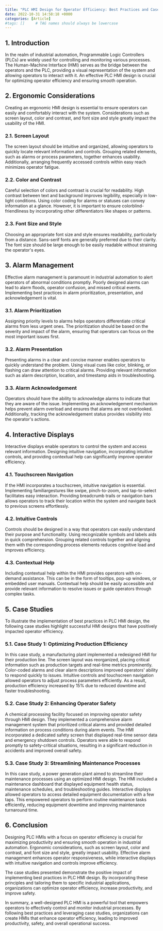 ```yaml
---
title: "PLC HMI Design for Operator Efficiency: Best Practices and Case Studies"
date: 2022-10-31 14:58:18 +0000
categories: [Article]
#tags: []     # TAG names should always be lowercase
---
```



## 1. Introduction

In the realm of industrial automation, Programmable Logic Controllers (PLCs) are widely used for controlling and monitoring various processes. The Human-Machine Interface (HMI) serves as the bridge between the operators and the PLC, providing a visual representation of the system and allowing operators to interact with it. An effective PLC HMI design is crucial for optimizing operator efficiency and ensuring smooth operation.


## 2. Ergonomic Considerations

Creating an ergonomic HMI design is essential to ensure operators can easily and comfortably interact with the system. Considerations such as screen layout, color and contrast, and font size and style greatly impact the usability of the HMI.

### 2.1. Screen Layout

The screen layout should be intuitive and organized, allowing operators to quickly locate relevant information and controls. Grouping related elements, such as alarms or process parameters, together enhances usability. Additionally, arranging frequently accessed controls within easy reach minimizes operator fatigue.

### 2.2. Color and Contrast

Careful selection of colors and contrast is crucial for readability. High contrast between text and background improves legibility, especially in low-light conditions. Using color coding for alarms or statuses can convey information at a glance. However, it is important to ensure colorblind-friendliness by incorporating other differentiators like shapes or patterns.

### 2.3. Font Size and Style

Choosing an appropriate font size and style ensures readability, particularly from a distance. Sans-serif fonts are generally preferred due to their clarity. The font size should be large enough to be easily readable without straining the operator's eyes.

## 3. Alarm Management

Effective alarm management is paramount in industrial automation to alert operators of abnormal conditions promptly. Poorly designed alarms can lead to alarm floods, operator confusion, and missed critical events. Implementing best practices in alarm prioritization, presentation, and acknowledgement is vital.

### 3.1. Alarm Prioritization

Assigning priority levels to alarms helps operators differentiate critical alarms from less urgent ones. The prioritization should be based on the severity and impact of the alarm, ensuring that operators can focus on the most important issues first.

### 3.2. Alarm Presentation

Presenting alarms in a clear and concise manner enables operators to quickly understand the problem. Using visual cues like color, blinking, or flashing can draw attention to critical alarms. Providing relevant information such as alarm description, location, and timestamp aids in troubleshooting.

### 3.3. Alarm Acknowledgement

Operators should have the ability to acknowledge alarms to indicate that they are aware of the issue. Implementing an acknowledgement mechanism helps prevent alarm overload and ensures that alarms are not overlooked. Additionally, tracking the acknowledgement status provides visibility into the operator's actions.

## 4. Interactive Displays

Interactive displays enable operators to control the system and access relevant information. Designing intuitive navigation, incorporating intuitive controls, and providing contextual help can significantly improve operator efficiency.

### 4.1. Touchscreen Navigation

If the HMI incorporates a touchscreen, intuitive navigation is essential. Implementing familiargestures like swipe, pinch-to-zoom, and tap-to-select facilitates easy interaction. Providing breadcrumb trails or navigation bars allows operators to track their location within the system and navigate back to previous screens effortlessly.

### 4.2. Intuitive Controls

Controls should be designed in a way that operators can easily understand their purpose and functionality. Using recognizable symbols and labels aids in quick comprehension. Grouping related controls together and aligning them with the corresponding process elements reduces cognitive load and improves efficiency.

### 4.3. Contextual Help

Including contextual help within the HMI provides operators with on-demand assistance. This can be in the form of tooltips, pop-up windows, or embedded user manuals. Contextual help should be easily accessible and provide relevant information to resolve issues or guide operators through complex tasks.

## 5. Case Studies

To illustrate the implementation of best practices in PLC HMI design, the following case studies highlight successful HMI designs that have positively impacted operator efficiency.

### 5.1. Case Study 1: Optimizing Production Efficiency

In this case study, a manufacturing plant implemented a redesigned HMI for their production line. The screen layout was reorganized, placing critical information such as production targets and real-time metrics prominently. Color-coded alarms and clear alarm descriptions improved operators' ability to respond quickly to issues. Intuitive controls and touchscreen navigation allowed operators to adjust process parameters efficiently. As a result, production efficiency increased by 15% due to reduced downtime and faster troubleshooting.

### 5.2. Case Study 2: Enhancing Operator Safety

A chemical processing facility focused on improving operator safety through HMI design. They implemented a comprehensive alarm management system that prioritized critical alarms and provided detailed information on process conditions during alarm events. The HMI incorporated a dedicated safety screen that displayed real-time sensor data and emergency shutdown controls. Operators were able to respond promptly to safety-critical situations, resulting in a significant reduction in accidents and improved overall safety.

### 5.3. Case Study 3: Streamlining Maintenance Processes

In this case study, a power generation plant aimed to streamline their maintenance processes using an optimized HMI design. The HMI included a maintenance dashboard that displayed equipment health status, maintenance schedules, and troubleshooting guides. Interactive displays allowed operators to access detailed equipment documentation with a few taps. This empowered operators to perform routine maintenance tasks efficiently, reducing equipment downtime and improving maintenance turnaround time.

## 6. Conclusion

Designing PLC HMIs with a focus on operator efficiency is crucial for maximizing productivity and ensuring smooth operation in industrial automation. Ergonomic considerations, such as screen layout, color and contrast, and font size and style, greatly impact usability. Effective alarm management enhances operator responsiveness, while interactive displays with intuitive navigation and controls improve efficiency.

The case studies presented demonstrate the positive impact of implementing best practices in PLC HMI design. By incorporating these principles and tailoring them to specific industrial applications, organizations can optimize operator efficiency, increase productivity, and improve safety.

In summary, a well-designed PLC HMI is a powerful tool that empowers operators to effectively control and monitor industrial processes. By following best practices and leveraging case studies, organizations can create HMIs that enhance operator efficiency, leading to improved productivity, safety, and overall operational success.